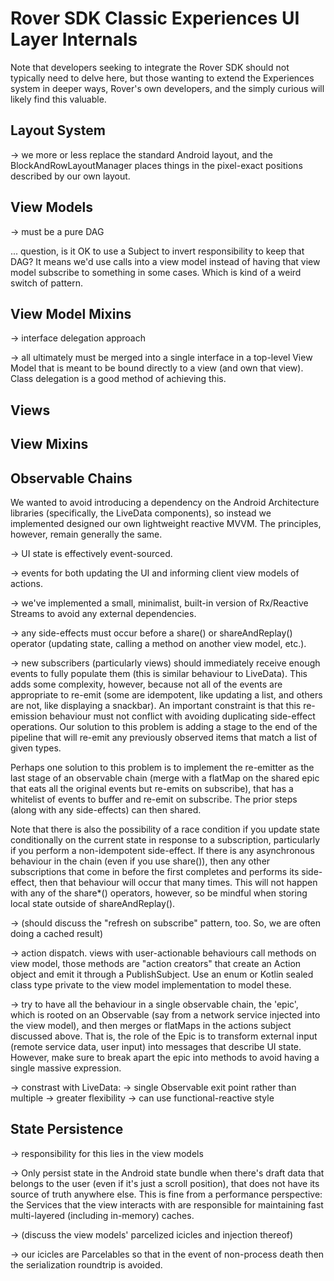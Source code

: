 # Rover SDK Classic Experiences UI Layer Internals

Note that developers seeking to integrate the Rover SDK should not
typically need to delve here, but those wanting to extend the
Experiences system in deeper ways, Rover's own developers, and the
simply curious will likely find this valuable.

## Layout System

-> we more or less replace the standard Android layout, and the
BlockAndRowLayoutManager places things in the pixel-exact positions
described by our own layout.

## View Models

-> must be a pure DAG

... question, is it OK to use a Subject to invert responsibility to keep
that DAG? It means we'd use calls into a view model instead of having
that view model subscribe to something in some cases.  Which is kind of
a weird switch of pattern.

## View Model Mixins

-> interface delegation approach

-> all ultimately must be merged into a single interface in a top-level
View Model that is meant to be bound directly to a view (and own that
view).  Class delegation is a good method of achieving this.

## Views

## View Mixins

## Observable Chains

We wanted to avoid introducing a dependency on the Android Architecture
libraries (specifically, the LiveData components), so instead we
implemented designed our own lightweight reactive MVVM.  The principles,
however, remain generally the same.

-> UI state is effectively event-sourced.

-> events for both updating the UI and informing client view models of
actions.

-> we've implemented a small, minimalist, built-in version of
Rx/Reactive Streams to avoid any external dependencies.

-> any side-effects must occur before a share() or shareAndReplay()
operator (updating state, calling a method on another view model, etc.).

-> new subscribers (particularly views) should immediately receive
enough events to fully populate them (this is similar behaviour to
LiveData).  This adds some complexity, however, because not all of the
events are appropriate to re-emit (some are idempotent, like updating a
list, and others are not, like displaying a snackbar).   An important
constraint is that this re-emission behaviour must not conflict with
avoiding duplicating side-effect operations.  Our solution to this
problem is adding a stage to the end of the pipeline that will re-emit
any previously observed items that match a list of given types.

Perhaps one solution to this problem is to implement the re-emitter as
the last stage of an observable chain (merge with a flatMap on the
shared epic that eats all the original events but re-emits on
subscribe), that has a whitelist of events to buffer and re-emit on
subscribe.  The prior steps (along with any side-effects) can then
shared.

Note that there is also the possibility of a race condition if you
update state conditionally on the current state in response to a
subscription, particularly if you perform a non-idempotent side-effect.
If there is any asynchronous behaviour in the chain (even if you use
share()), then any other subscriptions that come in before the first
completes and performs its side-effect, then that behaviour will occur
that many times. This will not happen with any of the share*()
operators, however, so be mindful when storing local state outside of
shareAndReplay().

-> (should discuss the "refresh on subscribe" pattern, too.   So, we are
often doing a cached result)

-> action dispatch.  views with user-actionable behaviours call methods
on view model, those methods are "action creators" that create an Action
object and emit it through a PublishSubject.  Use an enum or Kotlin
sealed class type private to the view model implementation to model
these.

-> try to have all the behaviour in a single observable chain, the
'epic', which is rooted on an Observable (say from a network service
injected into the view model), and then merges or flatMaps in the
actions subject discussed above.  That is, the role of the Epic is to
transform external input (remote service data, user input) into messages
that describe UI state. However, make sure to break apart the epic into
methods to avoid having a single massive expression.

-> constrast with LiveData:
  -> single Observable exit point rather than multiple
  -> greater flexibility
  -> can use functional-reactive style


## State Persistence

-> responsibility for this lies in the view models

-> Only persist state in the Android state bundle when there's draft
data that belongs to the user (even if it's just a scroll position),
that does not have its source of truth anywhere else.  This is fine from
a performance perspective: the Services that the view interacts with are
responsible for maintaining fast multi-layered (including in-memory)
caches.

-> (discuss the view models' parcelized icicles and injection thereof)

-> our icicles are Parcelables so that in the event of non-process death
then the serialization roundtrip is avoided.